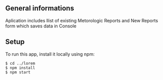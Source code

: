 ## General informations
Aplication includes llist of existing Metorologic Reports and New Reports form which saves data in Console

## Setup
To run this app, install it locally using npm:

```
$ cd ../lorem
$ npm install
$ npm start
```


